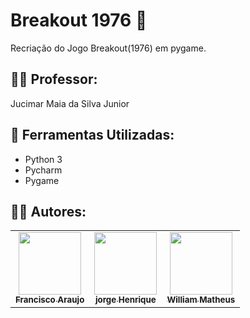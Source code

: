 # Breakout 1976 🎾
Recriação do Jogo Breakout(1976) em pygame.

## 👨‍🏫 Professor:
Jucimar Maia da Silva Junior 

## 🔧 Ferramentas Utilizadas:
- Python 3
- Pycharm 
- Pygame

## 🧑‍💻 Autores: 
 <table>
  <td align="center"><a href="https://github.com/franaraujo3"><img src="https://lh3.googleusercontent.com/a/AEdFTp4B8V0VvVJrY_srGefXuNI_DlZVKUMeFztlkJ3L=s272-p-k-rw-no" width="100px;" alt=""/><br /><sub><b>Francisco Araujo</b></sub></a><br /></td>
  <td align="center"><a href="https://github.com/JorgeHenriqueBorgesSantos"><img src="https://user-images.githubusercontent.com/110355637/208573333-65a080ba-382e-4046-af3a-5697136a9fa0.png" width="100px;" alt=""/><br /><sub><b>jorge Henrique</b></sub></a><br /></td>
  <td align="center"><a href="https://github.com/willy346"><img src="https://user-images.githubusercontent.com/110355637/208573507-119e774b-7a75-458c-9268-7682e91554df.png" width="100px;" alt=""/><br /><sub><b>William Matheus</b></sub></a><br /></td>
 </table>


